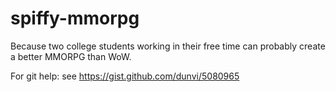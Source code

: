 spiffy-mmorpg
=============

Because two college students working in their free time can probably
create a better MMORPG than WoW.

For git help: see
    https://gist.github.com/dunvi/5080965

